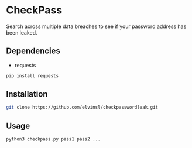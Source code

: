 # CheckPass

Search across multiple data breaches to see if your password address has been leaked.

## Dependencies

- requests

```bash
pip install requests
```

## Installation

```bash
git clone https://github.com/elvinsl/checkpasswordleak.git
```

## Usage

```bash
python3 checkpass.py pass1 pass2 ...
```
